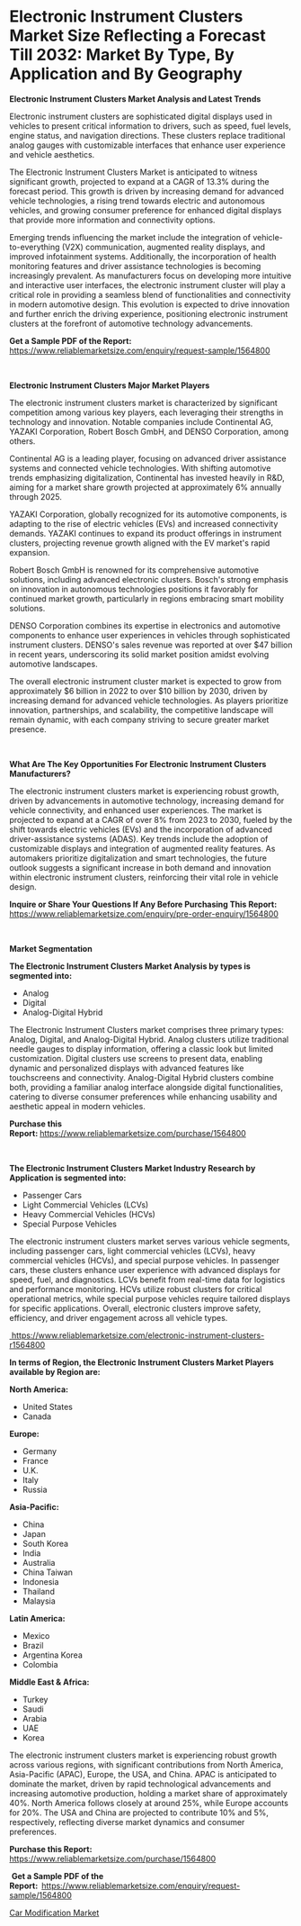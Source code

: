 <p><h1>Electronic Instrument Clusters Market Size Reflecting a Forecast Till 2032: Market By Type, By Application and By Geography</h1></p><p><strong>Electronic Instrument Clusters Market Analysis and Latest Trends</strong></p>
<p><p>Electronic instrument clusters are sophisticated digital displays used in vehicles to present critical information to drivers, such as speed, fuel levels, engine status, and navigation directions. These clusters replace traditional analog gauges with customizable interfaces that enhance user experience and vehicle aesthetics.</p><p>The Electronic Instrument Clusters Market is anticipated to witness significant growth, projected to expand at a CAGR of 13.3% during the forecast period. This growth is driven by increasing demand for advanced vehicle technologies, a rising trend towards electric and autonomous vehicles, and growing consumer preference for enhanced digital displays that provide more information and connectivity options.</p><p>Emerging trends influencing the market include the integration of vehicle-to-everything (V2X) communication, augmented reality displays, and improved infotainment systems. Additionally, the incorporation of health monitoring features and driver assistance technologies is becoming increasingly prevalent. As manufacturers focus on developing more intuitive and interactive user interfaces, the electronic instrument cluster will play a critical role in providing a seamless blend of functionalities and connectivity in modern automotive design. This evolution is expected to drive innovation and further enrich the driving experience, positioning electronic instrument clusters at the forefront of automotive technology advancements.</p></p>
<p><strong>Get a Sample PDF of the Report:&nbsp;</strong> <a href="https://www.reliablemarketsize.com/enquiry/request-sample/1564800?utm_campaign=3504&utm_medium=2&utm_source=Github&utm_content=ia&utm_term=30032025&utm_id=electronic-instrument-clusters">https://www.reliablemarketsize.com/enquiry/request-sample/1564800</a></p>
<p>&nbsp;</p>
<p><strong>Electronic Instrument Clusters Major Market Players</strong></p>
<p><p>The electronic instrument clusters market is characterized by significant competition among various key players, each leveraging their strengths in technology and innovation. Notable companies include Continental AG, YAZAKI Corporation, Robert Bosch GmbH, and DENSO Corporation, among others.</p><p>Continental AG is a leading player, focusing on advanced driver assistance systems and connected vehicle technologies. With shifting automotive trends emphasizing digitalization, Continental has invested heavily in R&D, aiming for a market share growth projected at approximately 6% annually through 2025.</p><p>YAZAKI Corporation, globally recognized for its automotive components, is adapting to the rise of electric vehicles (EVs) and increased connectivity demands. YAZAKI continues to expand its product offerings in instrument clusters, projecting revenue growth aligned with the EV market's rapid expansion.</p><p>Robert Bosch GmbH is renowned for its comprehensive automotive solutions, including advanced electronic clusters. Bosch's strong emphasis on innovation in autonomous technologies positions it favorably for continued market growth, particularly in regions embracing smart mobility solutions.</p><p>DENSO Corporation combines its expertise in electronics and automotive components to enhance user experiences in vehicles through sophisticated instrument clusters. DENSO's sales revenue was reported at over $47 billion in recent years, underscoring its solid market position amidst evolving automotive landscapes.</p><p>The overall electronic instrument cluster market is expected to grow from approximately $6 billion in 2022 to over $10 billion by 2030, driven by increasing demand for advanced vehicle technologies. As players prioritize innovation, partnerships, and scalability, the competitive landscape will remain dynamic, with each company striving to secure greater market presence.</p></p>
<p>&nbsp;</p>
<p><strong>What Are The Key Opportunities For Electronic Instrument Clusters Manufacturers?</strong></p>
<p><p>The electronic instrument clusters market is experiencing robust growth, driven by advancements in automotive technology, increasing demand for vehicle connectivity, and enhanced user experiences. The market is projected to expand at a CAGR of over 8% from 2023 to 2030, fueled by the shift towards electric vehicles (EVs) and the incorporation of advanced driver-assistance systems (ADAS). Key trends include the adoption of customizable displays and integration of augmented reality features. As automakers prioritize digitalization and smart technologies, the future outlook suggests a significant increase in both demand and innovation within electronic instrument clusters, reinforcing their vital role in vehicle design.</p></p>
<p><strong>Inquire or Share Your Questions If Any Before Purchasing This Report:</strong> <a href="https://www.reliablemarketsize.com/enquiry/pre-order-enquiry/1564800?utm_campaign=3504&utm_medium=2&utm_source=Github&utm_content=ia&utm_term=30032025&utm_id=electronic-instrument-clusters">https://www.reliablemarketsize.com/enquiry/pre-order-enquiry/1564800</a></p>
<p>&nbsp;</p>
<p><strong>Market Segmentation</strong></p>
<p><strong>The Electronic Instrument Clusters Market Analysis by types is segmented into:</strong></p>
<p><ul><li>Analog</li><li>Digital</li><li>Analog-Digital Hybrid</li></ul></p>
<p><p>The Electronic Instrument Clusters market comprises three primary types: Analog, Digital, and Analog-Digital Hybrid. Analog clusters utilize traditional needle gauges to display information, offering a classic look but limited customization. Digital clusters use screens to present data, enabling dynamic and personalized displays with advanced features like touchscreens and connectivity. Analog-Digital Hybrid clusters combine both, providing a familiar analog interface alongside digital functionalities, catering to diverse consumer preferences while enhancing usability and aesthetic appeal in modern vehicles.</p></p>
<p><strong>Purchase this Report:&nbsp;</strong><a href="https://www.reliablemarketsize.com/purchase/1564800?utm_campaign=3504&utm_medium=2&utm_source=Github&utm_content=ia&utm_term=30032025&utm_id=electronic-instrument-clusters">https://www.reliablemarketsize.com/purchase/1564800</a></p>
<p>&nbsp;</p>
<p><strong>The Electronic Instrument Clusters Market Industry Research by Application is segmented into:</strong></p>
<p><ul><li>Passenger Cars</li><li>Light Commercial Vehicles (LCVs)</li><li>Heavy Commercial Vehicles (HCVs)</li><li>Special Purpose Vehicles</li></ul></p>
<p><p>The electronic instrument clusters market serves various vehicle segments, including passenger cars, light commercial vehicles (LCVs), heavy commercial vehicles (HCVs), and special purpose vehicles. In passenger cars, these clusters enhance user experience with advanced displays for speed, fuel, and diagnostics. LCVs benefit from real-time data for logistics and performance monitoring. HCVs utilize robust clusters for critical operational metrics, while special purpose vehicles require tailored displays for specific applications. Overall, electronic clusters improve safety, efficiency, and driver engagement across all vehicle types.</p></p>
<p><a href="https://www.reliablemarketsize.com/electronic-instrument-clusters-r1564800?utm_campaign=3504&utm_medium=2&utm_source=Github&utm_content=ia&utm_term=30032025&utm_id=electronic-instrument-clusters">&nbsp;https://www.reliablemarketsize.com/electronic-instrument-clusters-r1564800</a></p>
<p><strong>In terms of Region, the Electronic Instrument Clusters Market Players available by Region are:</strong></p>
<p>
    <p> <strong> North America: </strong>
        <ul>
            <li>United States</li>
            <li>Canada</li>
        </ul>
        </p> 
    <p> <strong> Europe: </strong>
        <ul>
            <li>Germany</li>
            <li>France</li>
            <li>U.K.</li>
            <li>Italy</li>
            <li>Russia</li>
        </ul>
        </p> 
    <p> <strong> Asia-Pacific: </strong>
        <ul>
            <li>China</li>
            <li>Japan</li>
            <li>South Korea</li>
            <li>India</li>
            <li>Australia</li>
            <li>China Taiwan</li>
            <li>Indonesia</li>
            <li>Thailand</li>
            <li>Malaysia</li>
        </ul>
        </p> 
    <p> <strong> Latin America: </strong>
        <ul>
            <li>Mexico</li>
            <li>Brazil</li>
            <li>Argentina Korea</li>
            <li>Colombia</li>
        </ul>
        </p> 
    <p> <strong> Middle East & Africa: </strong>
        <ul>
            <li>Turkey</li>
            <li>Saudi</li>
            <li>Arabia</li>
            <li>UAE</li>
            <li>Korea</li>
        </ul>
    </p>
    </p>
<p><p>The electronic instrument clusters market is experiencing robust growth across various regions, with significant contributions from North America, Asia-Pacific (APAC), Europe, the USA, and China. APAC is anticipated to dominate the market, driven by rapid technological advancements and increasing automotive production, holding a market share of approximately 40%. North America follows closely at around 25%, while Europe accounts for 20%. The USA and China are projected to contribute 10% and 5%, respectively, reflecting diverse market dynamics and consumer preferences.</p></p>
<p><strong>Purchase this Report: </strong><a href="https://www.reliablemarketsize.com/purchase/1564800?utm_campaign=3504&utm_medium=2&utm_source=Github&utm_content=ia&utm_term=30032025&utm_id=electronic-instrument-clusters">https://www.reliablemarketsize.com/purchase/1564800</a></p>
<p>&nbsp;<strong>Get a Sample PDF of the Report:&nbsp;&nbsp;</strong><a href="https://www.reliablemarketsize.com/enquiry/request-sample/1564800?utm_campaign=3504&utm_medium=2&utm_source=Github&utm_content=ia&utm_term=30032025&utm_id=electronic-instrument-clusters">https://www.reliablemarketsize.com/enquiry/request-sample/1564800</a></p>
<p><strong></strong></p>
<p><p><a href="https://github.com/ritooesiaba/Market-Research-Report-List-1/blob/main/car-modification-market.md?utm_campaign=3504&utm_medium=2&utm_source=Github&utm_content=ia&utm_term=30032025&utm_id=electronic-instrument-clusters">Car Modification Market</a></p></p>